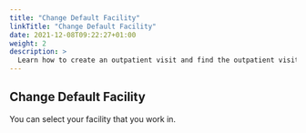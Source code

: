 ```yaml
---
title: "Change Default Facility"
linkTitle: "Change Default Facility"
date: 2021-12-08T09:22:27+01:00
weight: 2
description: >
  Learn how to create an outpatient visit and find the outpatient visit created previously
---
```


## Change Default Facility

You can select your facility that you work in.
